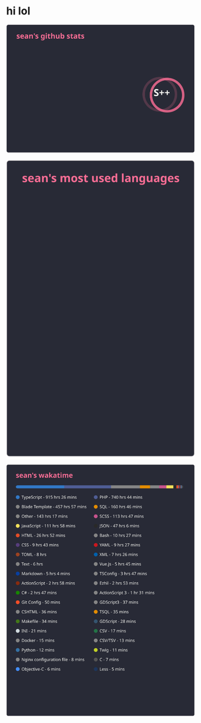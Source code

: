 # hi lol
<a href="https://github.com/sean-7777">
  <img align="center" src="./stats.svg?v=2" />
</a>
<br><br>
<a href="https://github.com/sean-7777">
  <img align="center" src="./langs.svg?v=1" />
</a>
<!-- <a href="https://github.com/sean-7777">
  <img align="center" src="./wakatime.svg?v=3^asdf" />
</a> -->

![a](./wakatime.svg)
